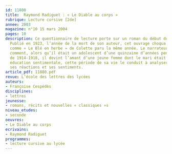 ```yaml
---
id: 11880
title:  Raymond Radiguet : « Le Diable au corps » 
rubrique: Lecture cursive [2de]
annee: 2003
magazine: n°10 15 mars 2004
pages: 10
description: Ce questionnaire de lecture porte sur un roman du début du XXe siècle.
  Publié en 1923, l’année de la mort de son auteur, cet ouvrage choqua l’opinion,
  comme « Le Blé en herbe » de Colette paru la même année. Le narrateur y raconte
  comment, alors qu’il était un adolescent d’une quinzaine d’années pendant la guerre
  de 1914-1918, il devint l’amant d’une jeune femme dont le mari était au front. Véritable
  éducation sentimentale, cette période de sa vie le conduit à analyser ses goûts,
  ses réactions et ses sentiments.
article_pdf: 11880.pdf
revue: L’école des lettres des lycées
auteurs:
- Françoise Cespédès
disciplines:
- lettres
jeunesse:
- romans, récits et nouvelles « classiques »s
niveau_etudes:
- seconde
oeuvres:
- Le Diable au corps
ecrivains:
- Raymond Radiguet
programmes:
- lecture cursive au lycée
---
```

